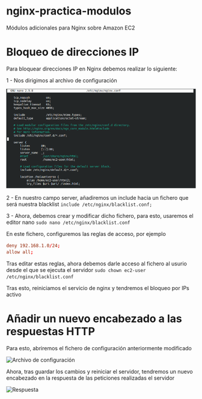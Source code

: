 # nginx-practica-modulos
Módulos adicionales para Nginx sobre Amazon EC2

# Bloqueo de direcciones IP
Para bloquear direcciones IP en Nginx debemos realizar lo siguiente:

1 - Nos dirigimos al archivo de configuración

![Archivo de configuración](/img/configuracion.png)

2 - En nuestro campo server, añadiremos un include hacia un fichero que será nuestra blacklist
```include /etc/nginx/blacklist.conf;```

3 - Ahora, debemos crear y modificar dicho fichero, para esto, usaremos el editor nano
```sudo nano /etc/nginx/blacklist.conf```

En este fichero, configuremos las reglas de acceso, por ejemplo
```conf
deny 192.168.1.0/24;
allow all;
```

Tras editar estas reglas, ahora debemos darle acceso al fichero al usurio desde el que se ejecuta el servidor
```sudo chown ec2-user /etc/nginx/blacklist.conf ```

Tras esto, reiniciamos el servicio de nginx y tendremos el bloqueo por IPs activo

# Añadir un nuevo encabezado a las respuestas HTTP
Para esto, abriremos el fichero de configuración anteriormente modificado

![Archivo de configuración](/img/encabezado_adicional.png)

Ahora, tras guardar los cambios y reiniciar el servidor, tendremos un nuevo encabezado en la respuesta de las peticiones realizadas el servidor

![Respuesta](/img/respuesta_nueva.png)


# 